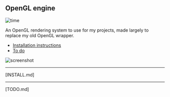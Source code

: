 ## OpenGL engine
![time](https://hackatime-badge.hackclub.com/U08264TFUKV/opengl_engine)

An OpenGL rendering system to use for my projects, made largely to replace my old OpenGL wrapper.

 - [Installation instructions](https://github.com/snej55/opengl_engine/tree/master?tab=readme-ov-file#installation-instructions)
 - [To do](https://github.com/snej55/opengl_engine/tree/master?tab=readme-ov-file#to-do)

![screenshot](https://github.com/snej55/opengl_engine/blob/master/media/screenshots/Screenshot_20251012_131612.png)

---

[INSTALL.md]

---

[TODO.md]
